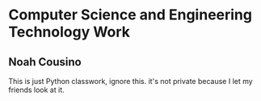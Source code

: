 # Computer Science and Engineering Technology Work

## Noah Cousino

This is just Python classwork, ignore this.
it's not private because I let my friends look at it.

